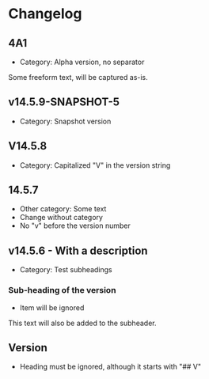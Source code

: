 # Changelog

## 4A1
- Category: Alpha version, no separator

Some freeform text, will be captured as-is.

## v14.5.9-SNAPSHOT-5
- Category: Snapshot version

## V14.5.8
- Category: Capitalized "V" in the version string

## 14.5.7
- Other category: Some text
- Change without category
- No "v" before the version number

## v14.5.6 - With a description
- Category: Test subheadings

### Sub-heading of the version
- Item will be ignored

This text will also be added to the subheader.

## Version
- Heading must be ignored, although it starts with "## V"
